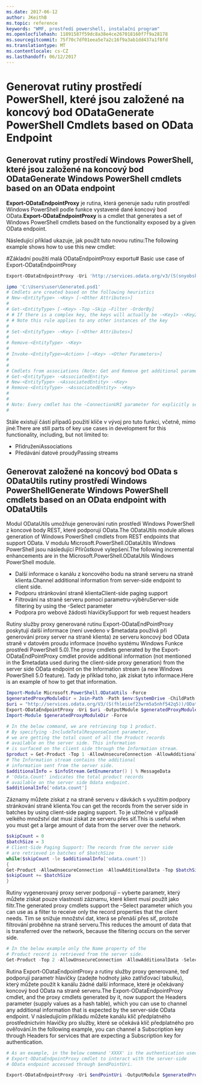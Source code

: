 ```yaml
---
ms.date: 2017-06-12
author: JKeithB
ms.topic: reference
keywords: "WMF, prostředí powershell, instalační program"
ms.openlocfilehash: 11891587f59dc8a38e4ce267018160f7f9a28178
ms.sourcegitcommit: 75f70c7df01eea5e7a2c16f9a3ab1dd437a1f8fd
ms.translationtype: MT
ms.contentlocale: cs-CZ
ms.lasthandoff: 06/12/2017
---
```

# <a name="generate-powershell-cmdlets-based-on-odata-endpoint"></a><span data-ttu-id="ecaad-102">Generovat rutiny prostředí PowerShell, které jsou založené na koncový bod OData</span><span class="sxs-lookup"><span data-stu-id="ecaad-102">Generate PowerShell Cmdlets based on OData Endpoint</span></span>
<a name="generate-windows-powershell-cmdlets-based-on-an-odata-endpoint"></a><span data-ttu-id="ecaad-103">Generovat rutiny prostředí Windows PowerShell, které jsou založené na koncový bod OData</span><span class="sxs-lookup"><span data-stu-id="ecaad-103">Generate Windows PowerShell cmdlets based on an OData endpoint</span></span>
--------------------------------------------------------------

<span data-ttu-id="ecaad-104">**Export-ODataEndpointProxy** je rutina, která generuje sadu rutin prostředí Windows PowerShell podle funkce vystavené dané koncový bod OData.</span><span class="sxs-lookup"><span data-stu-id="ecaad-104">**Export-ODataEndpointProxy** is a cmdlet that generates a set of Windows PowerShell cmdlets based on the functionality exposed by a given OData endpoint.</span></span>

<span data-ttu-id="ecaad-105">Následující příklad ukazuje, jak použít tuto novou rutinu:</span><span class="sxs-lookup"><span data-stu-id="ecaad-105">The following example shows how to use this new cmdlet:</span></span>

<span data-ttu-id="ecaad-106">\#Základní použití malá ODataEndpointProxy exportu</span><span class="sxs-lookup"><span data-stu-id="ecaad-106">\# Basic use case of Export-ODataEndpointProxy</span></span>

```powershell
Export-ODataEndpointProxy -Uri 'http://services.odata.org/v3/(S(snyobsk1hhutkb2yulwldgf1))/odata/odata.svc' -OutputModule C:\Users\user\Generated.psd1

ipmo 'C:\Users\user\Generated.psd1'
# Cmdlets are created based on the following heuristics
# New-<EntityType> -<Key> [-<Other Attributes>]
#
# Get-<EntityType> [-<Key> -Top –Skip –Filter -OrderBy]
# # If there is a complex key, the keys will actually be -<Key1> -<Key2>…
# # Note this rule applies to any other instances of the key
#
# Set-<EntityType> -<Key> [-<Other Attributes>]
#
# Remove-<EntityType> -<Key>
#
# Invoke-<EntityType><Action> [-<Key> -<Other Parameters>]
#
#
# Cmdlets from associations (Note: Get and Remove get additional parameter sets)
# Get-<EntityType> -<AssociatedEntity>
# New-<EntityType> -<AssociatedEntity> -<Key>
# Remove-<EntityType> -<AssociatedEntity> -<Key>
#
#
# Note: Every cmdlet has the –ConnectionURI parameter for explicitly setting the URI of the endpoint. This normally uses the same address that you gave the Export-ODataEndpointProxy cmdlet, but can be overridden in this fashion for the sake of similar endpoints.
#
```

<span data-ttu-id="ecaad-107">Stále existují částí případů použití klíče v vývoj pro tuto funkci, včetně, mimo jiné:</span><span class="sxs-lookup"><span data-stu-id="ecaad-107">There are still parts of key use cases in development for this functionality, including, but not limited to:</span></span>
-   <span data-ttu-id="ecaad-108">Přidružení</span><span class="sxs-lookup"><span data-stu-id="ecaad-108">Associations</span></span>
-   <span data-ttu-id="ecaad-109">Předávání datové proudy</span><span class="sxs-lookup"><span data-stu-id="ecaad-109">Passing streams</span></span>

<a name="generate-windows-powershell-cmdlets-based-on-an-odata-endpoint-with-odatautils"></a><span data-ttu-id="ecaad-110">Generovat založené na koncový bod OData s ODataUtils rutiny prostředí Windows PowerShell</span><span class="sxs-lookup"><span data-stu-id="ecaad-110">Generate Windows PowerShell cmdlets based on an OData endpoint with ODataUtils</span></span>
------------------------------------------------------------------------------
<span data-ttu-id="ecaad-111">Modul ODataUtils umožňuje generování rutin prostředí Windows PowerShell z koncové body REST, které podporují OData.</span><span class="sxs-lookup"><span data-stu-id="ecaad-111">The ODataUtils module allows generation of Windows PowerShell cmdlets from REST endpoints that support OData.</span></span> <span data-ttu-id="ecaad-112">V modulu Microsoft.PowerShell.ODataUtils Windows PowerShell jsou následující Přírůstkové vylepšení.</span><span class="sxs-lookup"><span data-stu-id="ecaad-112">The following incremental enhancements are in the Microsoft.PowerShell.ODataUtils Windows PowerShell module.</span></span>
-   <span data-ttu-id="ecaad-113">Další informace o kanálu z koncového bodu na straně serveru na straně klienta.</span><span class="sxs-lookup"><span data-stu-id="ecaad-113">Channel additional information from server-side endpoint to client side.</span></span>
-   <span data-ttu-id="ecaad-114">Podporu stránkování straně klienta</span><span class="sxs-lookup"><span data-stu-id="ecaad-114">Client-side paging support</span></span>
-   <span data-ttu-id="ecaad-115">Filtrování na straně serveru pomocí parametru-výběru</span><span class="sxs-lookup"><span data-stu-id="ecaad-115">Server-side filtering by using the -Select parameter</span></span>
-   <span data-ttu-id="ecaad-116">Podpora pro webové žádosti hlavičky</span><span class="sxs-lookup"><span data-stu-id="ecaad-116">Support for web request headers</span></span>

<span data-ttu-id="ecaad-117">Rutiny služby proxy generované rutinu Export-ODataEndPointProxy poskytují další informace (není uvedeno v $metadata používá při generování proxy server na straně klienta) ze serveru koncový bod OData straně v datovém proudu informace (nového systému Windows Funkce prostředí PowerShell 5.0).</span><span class="sxs-lookup"><span data-stu-id="ecaad-117">The proxy cmdlets generated by the Export-ODataEndPointProxy cmdlet provide additional information (not mentioned in the $metadata used during the client-side proxy generation) from the server side OData endpoint on the Information stream (a new Windows PowerShell 5.0 feature).</span></span> <span data-ttu-id="ecaad-118">Tady je příklad toho, jak získat tyto informace.</span><span class="sxs-lookup"><span data-stu-id="ecaad-118">Here is an example of how to get that information.</span></span>
```powershell
Import-Module Microsoft.PowerShell.ODataUtils -Force
$generatedProxyModuleDir = Join-Path -Path $env:SystemDrive -ChildPath 'ODataDemoProxy'
$uri = "http://services.odata.org/V3/(S(fhleiief23wrm5a5nhf542q5))/OData/OData.svc/"
Export-ODataEndpointProxy -Uri $uri -OutputModule $generatedProxyModuleDir -Force -AllowUnSecureConnection -Verbose -AllowClobber
Import-Module $generatedProxyModuleDir -Force

# In the below command, we are retrieving top 1 product.
# By specifying -IncludeTotalResponseCount parameter,
# we are getting the total count of all the Product records
# available on the server side. This information
# is surfaced on the client side through the Information stream.
$product = Get-Product -Top 1 -AllowUnsecureConnection -AllowAdditionalData -IncludeTotalResponseCount -InformationVariable infoStream
# The Information stream contains the additional
# information sent from the server side.
$additionalInfo = $infoStream.GetEnumerator() | % MessageData
# 'Odata.Count' indicates the total product records
# available on the server side Odata endpoint.
$additionalInfo['odata.count']
```

<span data-ttu-id="ecaad-119">Záznamy můžete získat z na straně serveru v dávkách s využitím podpory stránkování straně klienta.</span><span class="sxs-lookup"><span data-stu-id="ecaad-119">You can get the records from the server side in batches by using client-side paging support.</span></span> <span data-ttu-id="ecaad-120">To je užitečné v případě velkého množství dat musí získat ze serveru přes síť.</span><span class="sxs-lookup"><span data-stu-id="ecaad-120">This is useful when you must get a large amount of data from the server over the network.</span></span>
```powershell
$skipCount = 0
$batchSize = 3
# Client-Side Paging Support: The records from the server side
# are retrieved in batches of $batchSize
while($skipCount -le $additionalInfo['odata.count'])
{
Get-Product -AllowUnsecureConnection -AllowAdditionalData -Top $batchSize -Skip $skipCount
$skipCount += $batchSize
}
```

<span data-ttu-id="ecaad-121">Rutiny vygenerovaný proxy server podporují – vyberte parametr, který můžete získat pouze vlastnosti záznamu, které klient musí použít jako filtr.</span><span class="sxs-lookup"><span data-stu-id="ecaad-121">The generated proxy cmdlets support the –Select parameter which you can use as a filter to receive only the record properties that the client needs.</span></span> <span data-ttu-id="ecaad-122">Tím se snižuje množství dat, která se přenáší přes síť, protože filtrování proběhne na straně serveru.</span><span class="sxs-lookup"><span data-stu-id="ecaad-122">This reduces the amount of data that is transferred over the network, because the filtering occurs on the server side.</span></span>
```powershell
# In the below example only the Name property of the
# Product record is retrieved from the server side.
Get-Product -Top 2 -AllowUnsecureConnection -AllowAdditionalData -Select Name
```

<span data-ttu-id="ecaad-123">Rutina Export-ODataEndpointProxy a rutiny služby proxy generované, teď podporují parametr hlavičky (zadejte hodnoty jako zatřiďovací tabulku), který můžete použít k kanálu žádné další informace, které je očekávaný koncový bod OData na straně serveru.</span><span class="sxs-lookup"><span data-stu-id="ecaad-123">The Export-ODataEndpointProxy cmdlet, and the proxy cmdlets generated by it, now support the Headers parameter (supply values as a hash table), which you can use to channel any additional information that is expected by the server-side OData endpoint.</span></span> <span data-ttu-id="ecaad-124">V následujícím příkladu můžete kanálu klíč předplatného prostřednictvím hlavičky pro služby, které se očekává klíč předplatného pro ověřování.</span><span class="sxs-lookup"><span data-stu-id="ecaad-124">In the following example, you can channel a Subscription key through Headers for services that are expecting a Subscription key for authentication.</span></span>
```powershell
# As an example, in the below command 'XXXX' is the authentication used by the
# Export-ODataEndpointProxy cmdlet to interact with the server-side
# OData endpoint accessed through $endPointUri.

Export-ODataEndpointProxy -Uri $endPointUri -OutputModule $generatedProxyModuleDir -Force -AllowUnSecureConnection -Verbose -Headers @{'subscription-key'='XXXX'}
```


